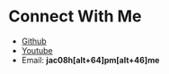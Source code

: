 # Connect With Me

* [Github](https://github.com/jac08h)
* [Youtube](https://www.youtube.com/channel/UCnDFT6mA3IZY2xz0bD42aMQ)
* Email: **jac08h[alt+64]pm[alt+46]me**

